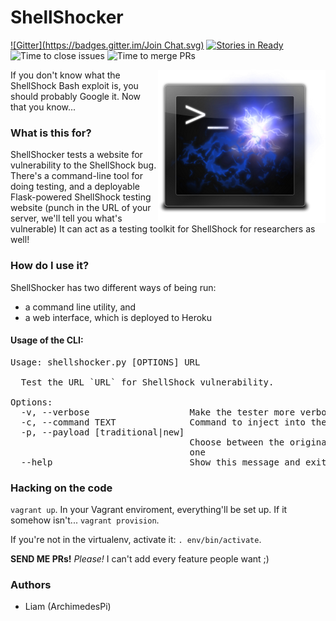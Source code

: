 ShellShocker
============
[![Gitter](https://badges.gitter.im/Join Chat.svg)](https://gitter.im/ArchimedesPi/shellshocker?utm_source=badge&utm_medium=badge&utm_campaign=pr-badge)
[![Stories in Ready](https://badge.waffle.io/ArchimedesPi/shellshocker.png?label=ready&title=Ready)](https://waffle.io/ArchimedesPi/shellshocker)
![Time to close issues](http://issuestats.com/github/ArchimedesPi/shellshocker/badge/issue?style=flat) ![Time to merge PRs](http://issuestats.com/github/ArchimedesPi/shellshocker/badge/pr?style=flat)

<img src="https://raw.githubusercontent.com/ArchimedesPi/shellshocker/master/shellshocker_server/static/images/shellshock-logo.png" alt="ShellShocker" align="right" />

If you don't know what the ShellShock Bash exploit is, you should probably Google it.
Now that you know...

### What is this for?
ShellShocker tests a website for vulnerability to the ShellShock bug.
There's a command-line tool for doing testing, and a deployable Flask-powered
ShellShock testing website (punch in the URL of your server, we'll tell you
what's vulnerable)
It can act as a testing toolkit for ShellShock for researchers as well!

### How do I use it?
ShellShocker has two different ways of being run:
* a command line utility, and
* a web interface, which is deployed to Heroku

#### Usage of the CLI:
<pre>
Usage: shellshocker.py [OPTIONS] URL

  Test the URL `URL` for ShellShock vulnerability.

Options:
  -v, --verbose                   Make the tester more verbose for debugging
  -c, --command TEXT              Command to inject into the payload
  -p, --payload [traditional|new]
                                  Choose between the original bug and the new
                                  one
  --help                          Show this message and exit.
</pre>

### Hacking on the code
`vagrant up`.
In your Vagrant enviroment, everything'll be set up. If it somehow isn't...
`vagrant provision`.

If you're not in the virtualenv, activate it: `. env/bin/activate`.

**SEND ME PRs!** *Please!* I can't add every feature people want ;)

### Authors
* Liam (ArchimedesPi)
